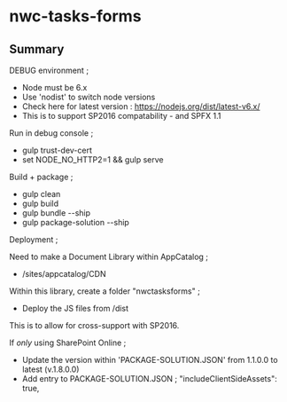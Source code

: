# nwc-tasks-forms

## Summary

DEBUG environment ;
* Node must be 6.x
* Use 'nodist' to switch node versions
* Check here for latest version :  https://nodejs.org/dist/latest-v6.x/
* This is to support SP2016 compatability - and SPFX 1.1

Run in debug console ;
* gulp trust-dev-cert
* set NODE_NO_HTTP2=1 && gulp serve

Build + package ;
* gulp clean
* gulp build
* gulp bundle --ship
* gulp package-solution --ship



Deployment ;

Need to make a Document Library within AppCatalog ;
* /sites/appcatalog/CDN

Within this library, create a folder "nwctasksforms" ;
* Deploy the JS files from /dist

This is to allow for cross-support with SP2016.

If *only* using SharePoint Online ;
* Update the version within 'PACKAGE-SOLUTION.JSON' from 1.1.0.0 to latest (v.1.8.0.0)
* Add entry to PACKAGE-SOLUTION.JSON ;
   "includeClientSideAssets": true,
